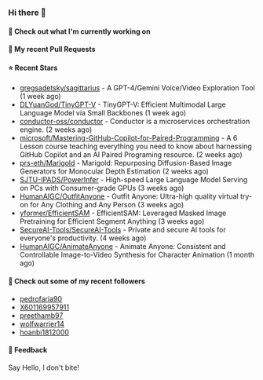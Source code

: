 ### Hi there 👋

#### 👷 Check out what I'm currently working on

#### 🔨 My recent Pull Requests


#### ⭐ Recent Stars

- [gregsadetsky/sagittarius](https://github.com/gregsadetsky/sagittarius) - A GPT-4/Gemini Voice/Video Exploration Tool (1 week ago)
- [DLYuanGod/TinyGPT-V](https://github.com/DLYuanGod/TinyGPT-V) - TinyGPT-V: Efficient Multimodal Large Language Model via Small Backbones (1 week ago)
- [conductor-oss/conductor](https://github.com/conductor-oss/conductor) - Conductor is a microservices orchestration engine. (2 weeks ago)
- [microsoft/Mastering-GitHub-Copilot-for-Paired-Programming](https://github.com/microsoft/Mastering-GitHub-Copilot-for-Paired-Programming) - A 6 Lesson course teaching everything you need to know about harnessing GitHub Copilot and an AI Paired Programing resource. (2 weeks ago)
- [prs-eth/Marigold](https://github.com/prs-eth/Marigold) - Marigold: Repurposing Diffusion-Based Image Generators for Monocular Depth Estimation (2 weeks ago)
- [SJTU-IPADS/PowerInfer](https://github.com/SJTU-IPADS/PowerInfer) - High-speed Large Language Model Serving on PCs with Consumer-grade GPUs (3 weeks ago)
- [HumanAIGC/OutfitAnyone](https://github.com/HumanAIGC/OutfitAnyone) - Outfit Anyone: Ultra-high quality virtual try-on for Any Clothing and Any Person (3 weeks ago)
- [yformer/EfficientSAM](https://github.com/yformer/EfficientSAM) - EfficientSAM: Leveraged Masked Image Pretraining for Efficient Segment Anything (3 weeks ago)
- [SecureAI-Tools/SecureAI-Tools](https://github.com/SecureAI-Tools/SecureAI-Tools) - Private and secure AI tools for everyone&#39;s productivity. (4 weeks ago)
- [HumanAIGC/AnimateAnyone](https://github.com/HumanAIGC/AnimateAnyone) - Animate Anyone: Consistent and Controllable Image-to-Video Synthesis for Character Animation (1 month ago)

#### 👯 Check out some of my recent followers

- [pedrofaria90](https://github.com/pedrofaria90)
- [X601169957911](https://github.com/X601169957911)
- [preethamb97](https://github.com/preethamb97)
- [wolfwarrier14](https://github.com/wolfwarrier14)
- [hoanbi1812000](https://github.com/hoanbi1812000)

#### 💬 Feedback

Say Hello, I don't bite!